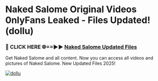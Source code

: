 # Naked Salome Original Videos 0nlyFans Leaked - Files Updated! (dollu)

<h3>🔴 CLICK HERE 🌐==►► <a href="https://tinyurl.com/yckcrads" rel="nofollow">Naked Salome Updated Files</a></h3>

Get Naked Salome and all content. Now you can access all videos and pictures of Naked Salome. New Updated Files 2025!

[![dollu](https://i.imgur.com/hpKpOFt.gif)](https://tinyurl.com/yckcrads)
